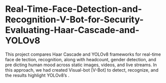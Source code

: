 # Real-Time-Face-Detection-and-Recognition-V-Bot-for-Security-Evaluating-Haar-Cascade-and-YOLOv8
 This project compares Haar Cascade and YOLOv8 frameworks for real-time face de tection, recognition, along with headcount, gender detection, and pre dicting human mood across static images, videos, and live streams. In this approach, we had created Visual-bot [V-Bot] to detect, recognize, and the results highlight YOLOv8’s .
